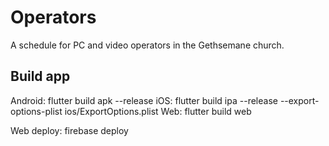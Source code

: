 # Operators

A schedule for PC and video operators in the Gethsemane church.

## Build app

Android: flutter build apk --release
iOS: flutter build ipa --release --export-options-plist ios/ExportOptions.plist
Web: flutter build web

Web deploy: firebase deploy
